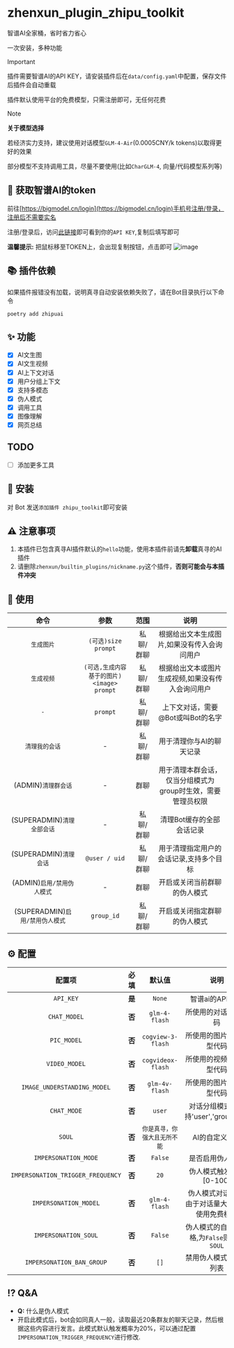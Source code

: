 # zhenxun_plugin_zhipu_toolkit
智谱AI全家桶，省时省力省心

一次安装，多种功能

> [!IMPORTANT]
> 插件需要智谱AI的API KEY，请安装插件后在`data/config.yaml`中配置，保存文件后插件会自动重载
>
> 插件默认使用平台的免费模型，只需注册即可，无任何花费

> [!NOTE]
> **关于模型选择**
>
> 若经济实力支持，建议使用对话模型`GLM-4-Air`(0.0005CNY/k tokens)以取得更好的效果
>
> 部分模型不支持调用工具，尽量不要使用(比如`CharGLM-4`, 向量/代码模型系列等)



## 🔑 获取智谱AI的token

前往[https://bigmodel.cn/login](https://bigmodel.cn/login)手机号注册/登录，注册后不需要实名

注册/登录后，访问[此链接](https://bigmodel.cn/usercenter/proj-mgmt/apikeys)即可看到你的`API KEY`,复制后填写即可

**温馨提示:** 把鼠标移至TOKEN上，会出现复制按钮，点击即可
![image](https://github.com/user-attachments/assets/949de9e7-07c8-4451-9d22-a0fd3d5190a9)

## 📚 插件依赖
如果插件报错没有加载，说明真寻自动安装依赖失败了，请在Bot目录执行以下命令
```shell
poetry add zhipuai
```

## ✨ 功能
- [x] AI文生图
- [x] AI文生视频
- [x] AI上下文对话
- [x] 用户分组上下文
- [x] 支持多模态
- [x] 伪人模式
- [x] 调用工具
- [x] 图像理解
- [x] 网页总结

## TODO
- [ ] 添加更多工具

## 🚀 安装
对 Bot 发送`添加插件 zhipu_toolkit`即可安装

## ⚠️ 注意事项
1. 本插件已包含真寻AI插件默认的`hello`功能，使用本插件前请先**卸载**真寻的AI插件
2. 请删除`zhenxun/builtin_plugins/nickname.py`这个插件，**否则可能会与本插件冲突**

## 🎉 使用
| 命令 | 参数 | 范围 | 说明 |
|:---:|:---:|:---:|:---:|
| `生成图片` | `(可选)size`<br>`prompt` | 私聊/群聊 | 根据给出文本生成图片,如果没有传入会询问用户 |
| `生成视频` | `(可选,生成内容基于的图片)<image>`<br>`prompt` | 私聊/群聊 | 根据给出文本或图片生成视频,如果没有传入会询问用户 |
| `-` | `prompt` | 私聊/群聊 | 上下文对话，需要@Bot或叫Bot的名字 |
| `清理我的会话` | -  | 私聊/群聊 | 用于清理你与AI的聊天记录 |
| (ADMIN)`清理群会话` | - | 群聊 | 用于清理本群会话，仅当分组模式为group时生效，需要管理员权限 |
| (SUPERADMIN)`清理全部会话` | - | 私聊/群聊 | 清理Bot缓存的全部会话记录 |
| (SUPERADMIN)`清理会话` | `@user / uid` | 私聊/群聊 | 用于清理指定用户的会话记录,支持多个目标 |
| (ADMIN)`启用/禁用伪人模式` | - | 群聊 | 开启或关闭当前群聊的伪人模式|
| (SUPERADMIN)`启用/禁用伪人模式` | `group_id` | 私聊/群聊 | 开启或关闭指定群聊的伪人模式|

## ⚙️ 配置

| 配置项 | 必填 | 默认值 | 说明 |
|:-----:|:----:|:----:|:----:|
| `API_KEY` | **是** | `None` | 智谱ai的API KEY |
| `CHAT_MODEL` | **否** | `glm-4-flash`| 所使用的对话模型代码 |
| `PIC_MODEL` | **否** | `cogview-3-flash` | 所使用的图片生成模型代码 |
| `VIDEO_MODEL` | **否** | `cogvideox-flash` | 所使用的视频生成模型代码|
| `IMAGE_UNDERSTANDING_MODEL` | **否** | `glm-4v-flash` | 所使用的图片理解模型代码 |
| `CHAT_MODE` | **否** | `user` | 对话分组模式，支持'user','group','all' |
| `SOUL` | **否** | `你是真寻，你强大且无所不能` | AI的自定义人格 |
| `IMPERSONATION_MODE` | **否** | `False` | 是否启用伪人模式 |
| `IMPERSONATION_TRIGGER_FREQUENCY` | **否** | `20` | 伪人模式触发频率[0-100] |
| `IMPERSONATION_MODEL` | **否** | `glm-4-flash` | 伪人模式对话模型,由于对话量大，建议使用免费模型 |
| `IMPERSONATION_SOUL` | **否** | `False` | 伪人模式的自定义人格,为`False`则同步`SOUL` |
| `IMPERSONATION_BAN_GROUP` | **否** | `[]` | 禁用伪人模式的群组列表 |

## ⁉️ Q&A
- **Q:** 什么是伪人模式
- 开启此模式后，bot会如同真人一般，读取最近20条群友的聊天记录，然后根据这些内容进行发言。此模式默认触发概率为20%，可以通过配置`IMPERSONATION_TRIGGER_FREQUENCY`进行修改.
